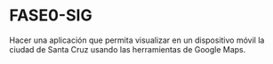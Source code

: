 # FASE0-SIG
Hacer una aplicación que permita visualizar en un dispositivo móvil  la ciudad de Santa Cruz usando las herramientas de Google Maps.
